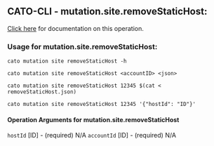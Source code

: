 
## CATO-CLI - mutation.site.removeStaticHost:
[Click here](https://api.catonetworks.com/documentation/#mutation-removeStaticHost) for documentation on this operation.

### Usage for mutation.site.removeStaticHost:

`cato mutation site removeStaticHost -h`

`cato mutation site removeStaticHost <accountID> <json>`

`cato mutation site removeStaticHost 12345 $(cat < removeStaticHost.json)`

`cato mutation site removeStaticHost 12345 '{"hostId": "ID"}'`

#### Operation Arguments for mutation.site.removeStaticHost ####
`hostId` [ID] - (required) N/A 
`accountId` [ID] - (required) N/A 
